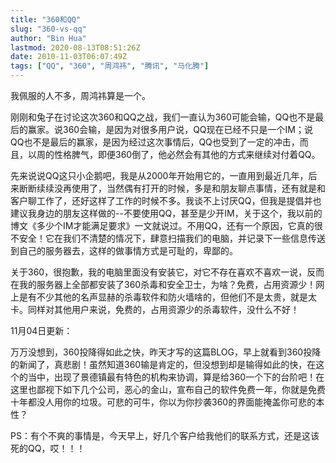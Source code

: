 ```yaml
---
title: "360和QQ"
slug: "360-vs-qq"
author: "Bin Hua"
lastmod: 2020-08-13T08:51:26Z
date: 2010-11-03T06:07:49Z
tags: ["QQ", "360", "周鸿祎", "腾讯", "马化腾"]
---
```


我佩服的人不多，周鸿祎算是一个。

刚刚和兔子在讨论这次360和QQ之战，我们一直认为360可能会输，QQ也不是最后的赢家。说360会输，是因为对很多用户说，QQ现在已经不只是一个IM；说QQ也不是最后的赢家，是因为经过这次事情后，QQ也受到了一定的冲击，而且，以周的性格脾气，即便360倒了，他必然会有其他的方式来继续对付着QQ。

先来说说QQ这只小企鹅吧，我是从2000年开始用它的，一直用到最近几年，后来断断续续没再使用了，当然偶有打开的时候，多是和朋友聊点事情，还有就是和客户聊工作了，还好这样了工作的时候不多。我谈不上讨厌QQ，但我是提倡并也建议我身边的朋友这样做的--不要使用QQ，甚至是少开IM，关于这个，我以前的博文《多少个IM才能满足要求》一文就说过。不用QQ，还有一个原因，它真的很不安全！它在我们不清楚的情况下，肆意扫描我们的电脑，并记录下一些信息传送到自己的服务器去，这样的做事情方式是可耻的，卑鄙的。

关于360，很抱歉，我的电脑里面没有安装它，对它不存在喜欢不喜欢一说，反而在我的服务器上全部都安装了360杀毒和安全卫士，为啥？免费，占用资源少！网上是有不少其他的名声显赫的杀毒软件和防火墙啥的，但他们不是太贵，就是太卡。同样对其他用户来说，免费的，占用资源少的杀毒软件，没什么不好！

11月04日更新：

万万没想到，360投降得如此之快，昨天才写的这篇BLOG，早上就看到360投降的新闻了，真悲剧！虽然知道360输是肯定的，但没想到却是输得如此的快，在这个的当中，出现了景德镇最有特色的机构来协调，算是给360一个下的台阶吧！在这里也鄙视下如下几个公司，恶心的金山，宣布自己的软件免费一年，你就是免费十年都没人用你的垃圾。可悲的可牛，你以为你抄袭360的界面能掩盖你可悲的本性？

PS：有个不爽的事情是，今天早上，好几个客户给我他们的联系方式，还是这该死的QQ，哎！！！
